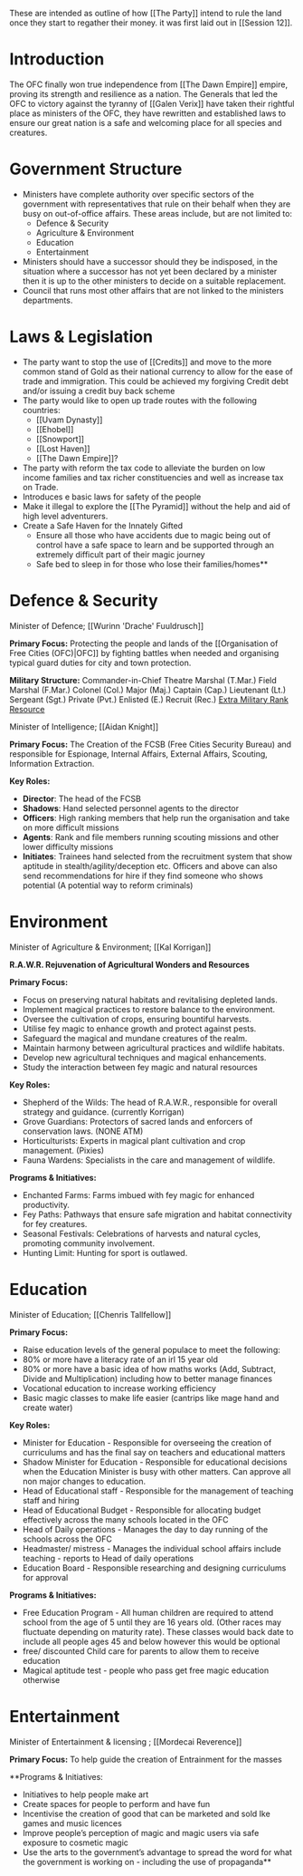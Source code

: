These are intended as outline of how [[The Party]] intend to rule the land once they start to regather their money. it was first laid out in [[Session 12]].

# Introduction
The OFC finally won true independence from [[The Dawn Empire]] empire, proving its strength and resilience as a nation. The Generals that led the OFC to victory against the tyranny of [[Galen Verix]] have taken their rightful place as ministers of the OFC, they have rewritten and established laws to ensure our great nation is a safe and welcoming place for all species and creatures.

# Government Structure 
- Ministers have complete authority over specific sectors of the government with representatives that rule on their behalf when they are busy on out-of-office affairs. These areas include, but are not limited to:
	- Defence & Security 
	- Agriculture & Environment
	- Education
	- Entertainment 
- Ministers should have a successor should they be indisposed, in the situation where a successor has not yet been declared by a minister then it is up to the other ministers to decide on a suitable replacement.
- Council that runs most other affairs that are not linked to the ministers departments.

# Laws & Legislation 
- The party want to stop the use of [[Credits]] and move to the more common stand of Gold as their national currency to allow for the ease of trade and immigration. This could be achieved my forgiving Credit debt and/or issuing a credit buy back scheme 
- The party would like to open up trade routes with the following countries:
	- [[Uvam Dynasty]]
	- [[Ehobel]]
	- [[Snowport]]
	- [[Lost Haven]]
	- [[The Dawn Empire]]?
- The party with reform the tax code to alleviate the burden on low income families and tax richer constituencies and well as increase tax on Trade.
- Introduces e basic laws for safety of the people
- Make it illegal to explore the [[The Pyramid]] without the help and aid of high level adventurers.
- Create a Safe Haven for the Innately Gifted
	- Ensure all those who have accidents due to magic being out of control have a safe space to learn and be supported through an extremely difficult part of their magic journey
    - Safe bed to sleep in for those who lose their families/homes**

# Defence & Security
Minister of Defence; [[Wurinn 'Drache' Fuuldrusch]]

**Primary Focus:** Protecting the people and lands of the [[Organisation of Free Cities (OFC)|OFC]] by fighting battles when needed and organising typical guard duties for city and town protection. 

**Military Structure:**
	Commander-in-Chief
	Theatre Marshal (T.Mar.)
	Field Marshal (F.Mar.)
	Colonel (Col.)
	Major (Maj.)
	Captain (Cap.)
	Lieutenant (Lt.)
	Sergeant (Sgt.)
	Private (Pvt.)
	Enlisted (E.)
	Recruit (Rec.)
		[Extra Military Rank Resource](https://www.reddit.com/r/worldbuilding/comments/4p4nkw/fictional_military_ranks/)

Minister of Intelligence; [[Aidan Knight]] 

**Primary Focus:** The Creation of the FCSB (Free Cities Security Bureau) and responsible for Espionage, Internal Affairs, External Affairs, Scouting, Information Extraction.

**Key Roles:**
- **Director**: The head of the FCSB 
- **Shadows**: Hand selected personnel agents to the director
- **Officers**: High ranking members that help run the organisation and take on more difficult missions 
- **Agents**: Rank and file members running scouting missions and other lower difficulty missions
- **Initiates**: Trainees hand selected from the recruitment system that show aptitude in stealth/agility/deception etc. Officers and above can also send recommendations for hire if they find someone who shows potential (A potential way to reform criminals)

# Environment 
Minister of Agriculture & Environment; [[Kal Korrigan]] 

**R.A.W.R. Rejuvenation of Agricultural Wonders and Resources**

**Primary Focus:**
- Focus on preserving natural habitats and revitalising depleted lands.
- Implement magical practices to restore balance to the environment.
- Oversee the cultivation of crops, ensuring bountiful harvests.
- Utilise fey magic to enhance growth and protect against pests.
- Safeguard the magical and mundane creatures of the realm.
- Maintain harmony between agricultural practices and wildlife habitats.
- Develop new agricultural techniques and magical enhancements.
- Study the interaction between fey magic and natural resources

**Key Roles:**
- Shepherd of the Wilds: The head of R.A.W.R., responsible for overall strategy and guidance. (currently Korrigan)
- Grove Guardians: Protectors of sacred lands and enforcers of conservation laws. (NONE ATM)
- Horticulturists: Experts in magical plant cultivation and crop management. (Pixies)
- Fauna Wardens: Specialists in the care and management of wildlife.

**Programs & Initiatives:**
- Enchanted Farms: Farms imbued with fey magic for enhanced productivity.
- Fey Paths: Pathways that ensure safe migration and habitat connectivity for fey creatures.
- Seasonal Festivals: Celebrations of harvests and natural cycles, promoting community involvement.
- Hunting Limit: Hunting for sport is outlawed.

# Education 
Minister of Education; [[Chenris Tallfellow]]

**Primary Focus:**
- Raise education levels of the general populace to meet the following:
- 80% or more have a literacy rate of an irl 15 year old 
- 80% or more have a basic idea of how maths works (Add, Subtract, Divide and Multiplication) including how to better manage finances 
- Vocational education to increase working efficiency
- Basic magic classes to make life easier (cantrips like mage hand and create water) 

**Key Roles:**
- Minister for Education - Responsible for overseeing the creation of curriculums and has the final say on teachers and educational matters 
- Shadow Minister for Education - Responsible for educational decisions when the Education Minister is busy with other matters. Can approve all non major changes to education. 
- Head of Educational staff - Responsible for the management of teaching staff and hiring 
- Head of Educational Budget - Responsible for allocating budget effectively across the many schools located in the OFC
- Head of Daily operations - Manages the day to day running of the schools across the OFC
- Headmaster/ mistress - Manages the individual school affairs include teaching - reports to Head of daily operations 
- Education Board - Responsible researching and designing curriculums for approval 

**Programs & Initiatives:**
- Free Education Program - All human children are required to attend school from the age of 5 until they are 16 years old. (Other races may fluctuate depending on maturity rate). These classes would back date to include all people ages 45 and below however this would be optional 
- free/ discounted Child care for parents to allow them to receive education 
- Magical aptitude test - people who pass get free magic education otherwise

# Entertainment
Minister of Entertainment & licensing ; [[Mordecai Reverence]]

**Primary Focus:** To help guide the creation of Entrainment for the masses

**Programs & Initiatives:
- Initiatives to help people make art
- Create spaces for people to perform and have fun 
- Incentivise the creation of good that can be marketed and sold Ike games and music licences 
- Improve people’s perception of magic and magic users via safe exposure to cosmetic magic
- Use the arts to the government’s advantage to spread the word for what the government is working on - including the use of propaganda**